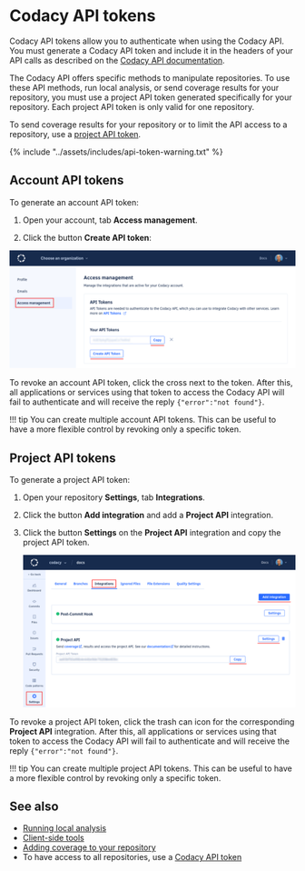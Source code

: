 # Codacy API tokens

Codacy API tokens allow you to authenticate when using the Codacy API. You must generate a Codacy API token and include it in the headers of your API calls as described on the [Codacy API documentation](https://api.codacy.com/api/api-docs#authentication).

The Codacy API offers specific methods to manipulate repositories. To use these API methods, run local analysis, or send coverage results for your repository, you must use a project API token generated specifically for your repository. Each project API token is only valid for one repository.

To send coverage results for your repository or to limit the API access to a repository, use a [project API token](#).

{% include "../assets/includes/api-token-warning.txt" %}

## Account API tokens

To generate an account API token:

1.  Open your account, tab **Access management**.

1.  Click the button **Create API token**:

![Creating an API token](images/codacy-api-tokens-account.png)

To revoke an account API token, click the cross next to the token. After this, all applications or services using that token to access the Codacy API will fail to authenticate and will receive the reply `{"error":"not found"}`.

!!! tip
    You can create multiple account API tokens. This can be useful to have a more flexible control by revoking only a specific token.

## Project API tokens

To generate a project API token:

1.  Open your repository **Settings**, tab **Integrations**.

1.  Click the button **Add integration** and add a **Project API** integration.

1.  Click the button **Settings** on the **Project API** integration and copy the project API token.

    ![Project API token](images/codacy-api-tokens-project.png)

To revoke a project API token, click the trash can icon for the corresponding **Project API** integration. After this, all applications or services using that token to access the Codacy API will fail to authenticate and will receive the reply `{"error":"not found"}`.

!!! tip
    You can create multiple project API tokens. This can be useful to have a more flexible control by revoking only a specific token.

## See also

-   [Running local analysis](../related-tools/local-analysis/running-local-analysis.md)
-   [Client-side tools](local-analysis/client-side-tools.md)
-   [Adding coverage to your repository](../coverage-reporter/index.md)
-   To have access to all repositories, use a [Codacy API token](../related-tools/codacy-api-tokens.md)

